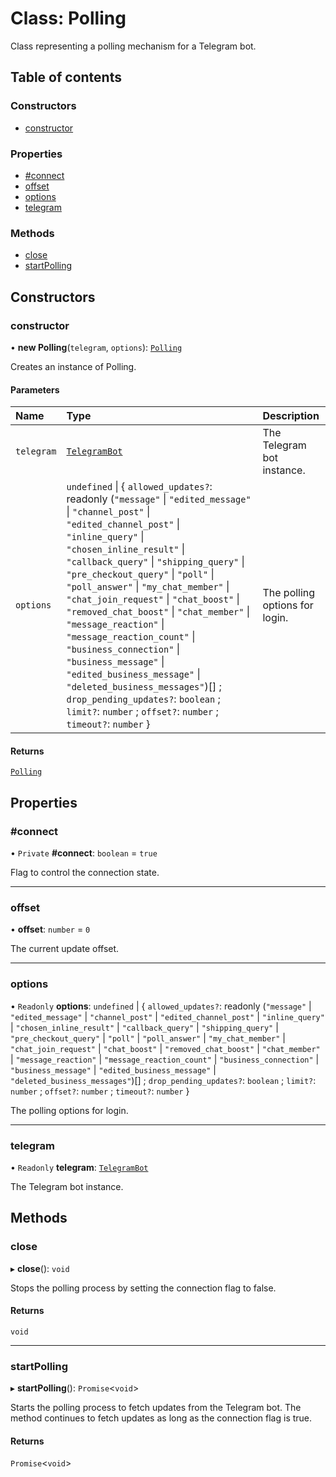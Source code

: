 # Class: Polling

Class representing a polling mechanism for a Telegram bot.

## Table of contents

### Constructors

- [constructor](./src/classes/Polling.md#constructor)

### Properties

- [#connect](./src/classes/Polling.md##connect)
- [offset](./src/classes/Polling.md#offset)
- [options](./src/classes/Polling.md#options)
- [telegram](./src/classes/Polling.md#telegram)

### Methods

- [close](./src/classes/Polling.md#close)
- [startPolling](./src/classes/Polling.md#startpolling)

## Constructors

### constructor

• **new Polling**(`telegram`, `options`): [`Polling`](./src/classes/Polling.md)

Creates an instance of Polling.

#### Parameters

| Name | Type | Description |
| :------ | :------ | :------ |
| `telegram` | [`TelegramBot`](./src/classes/TelegramBot.md) | The Telegram bot instance. |
| `options` | `undefined` \| \{ `allowed_updates?`: readonly (``"message"`` \| ``"edited_message"`` \| ``"channel_post"`` \| ``"edited_channel_post"`` \| ``"inline_query"`` \| ``"chosen_inline_result"`` \| ``"callback_query"`` \| ``"shipping_query"`` \| ``"pre_checkout_query"`` \| ``"poll"`` \| ``"poll_answer"`` \| ``"my_chat_member"`` \| ``"chat_join_request"`` \| ``"chat_boost"`` \| ``"removed_chat_boost"`` \| ``"chat_member"`` \| ``"message_reaction"`` \| ``"message_reaction_count"`` \| ``"business_connection"`` \| ``"business_message"`` \| ``"edited_business_message"`` \| ``"deleted_business_messages"``)[] ; `drop_pending_updates?`: `boolean` ; `limit?`: `number` ; `offset?`: `number` ; `timeout?`: `number`  } | The polling options for login. |

#### Returns

[`Polling`](./src/classes/Polling.md)

## Properties

### #connect

• `Private` **#connect**: `boolean` = `true`

Flag to control the connection state.

___

### offset

• **offset**: `number` = `0`

The current update offset.

___

### options

• `Readonly` **options**: `undefined` \| \{ `allowed_updates?`: readonly (``"message"`` \| ``"edited_message"`` \| ``"channel_post"`` \| ``"edited_channel_post"`` \| ``"inline_query"`` \| ``"chosen_inline_result"`` \| ``"callback_query"`` \| ``"shipping_query"`` \| ``"pre_checkout_query"`` \| ``"poll"`` \| ``"poll_answer"`` \| ``"my_chat_member"`` \| ``"chat_join_request"`` \| ``"chat_boost"`` \| ``"removed_chat_boost"`` \| ``"chat_member"`` \| ``"message_reaction"`` \| ``"message_reaction_count"`` \| ``"business_connection"`` \| ``"business_message"`` \| ``"edited_business_message"`` \| ``"deleted_business_messages"``)[] ; `drop_pending_updates?`: `boolean` ; `limit?`: `number` ; `offset?`: `number` ; `timeout?`: `number`  }

The polling options for login.

___

### telegram

• `Readonly` **telegram**: [`TelegramBot`](./src/classes/TelegramBot.md)

The Telegram bot instance.

## Methods

### close

▸ **close**(): `void`

Stops the polling process by setting the connection flag to false.

#### Returns

`void`

___

### startPolling

▸ **startPolling**(): `Promise`\<`void`\>

Starts the polling process to fetch updates from the Telegram bot.
The method continues to fetch updates as long as the connection flag is true.

#### Returns

`Promise`\<`void`\>
